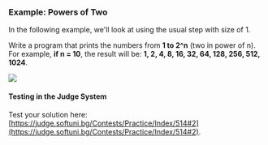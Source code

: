 ### Example: Powers of Two

In the following example, we'll look at using the usual step with size of 1.

Write a program that prints the numbers from **1 to 2^n** (two in power of n). For example, **if n = 10**, the result will be: **1, 2, 4, 8, 16, 32, 64, 128, 256, 512, 1024**.

![](/assets/chapter-7-images/03.Numbers-1-tо-2^n-01.png)

#### Testing in the Judge System

Test your solution here: [https://judge.softuni.bg/Contests/Practice/Index/514#2](https://judge.softuni.bg/Contests/Practice/Index/514#2).
